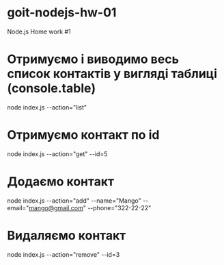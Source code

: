 # goit-nodejs-hw-01
Node.js Home work #1

# Отримуємо і виводимо весь список контактів у вигляді таблиці (console.table)
node index.js --action="list"


# Отримуємо контакт по id
node index.js --action="get" --id=5


# Додаємо контакт
node index.js --action="add" --name="Mango" --email="mango@gmail.com" --phone="322-22-22"


# Видаляємо контакт
node index.js --action="remove" --id=3
